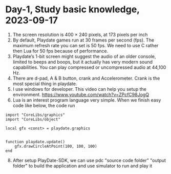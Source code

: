 # Day-1, Study basic knowledge, 2023-09-17

1. The screen resolution is 400 × 240 pixels, at 173 pixels per inch
2. By default, Playdate games run at 30 frames per second (fps). The maximum refresh rate you can set is 50 fps. We need to use C rather then Lua for 50 fps because of performance.
3. Playdate’s 1-bit screen might suggest the audio of an older console, limited to beeps and boops, but it actually has very modern sound capabilities. You can play compressed or uncompressed audio at 44,100 Hz.
4. There are d-pad, A & B button, crank and Accelerometer. Crank is the most special thing in playdate.
5. I use windows for developer. This video can help you setup the environment. https://www.youtube.com/watch?v=ZPcfC98JogQ
6. Lua is an interest program language very simple. When we finish easy code like below, the code run
```
import "CoreLibs/graphics"
import "CoreLibs/object"

local gfx <const> = playdate.graphics


function playdate.update()
	gfx.drawCircleAtPoint(100, 100, 100)
end

```
8. After setup PlayDate-SDK, we can use pdc "source code folder" "output folder" to build the application and use simulator to run and play it
